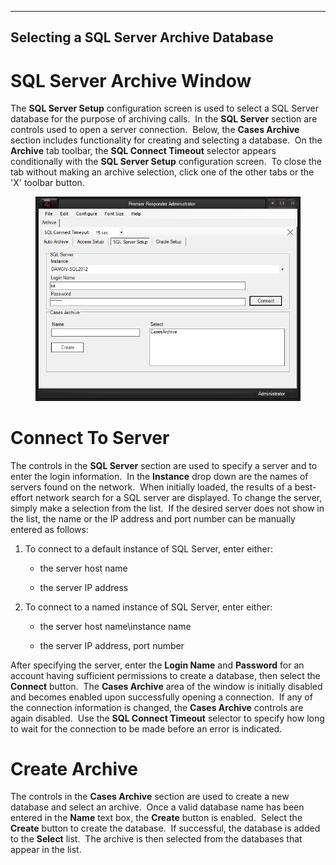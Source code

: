   ---------------------------------------------
  **Selecting a SQL Server Archive Database**
  ---------------------------------------------

# SQL Server Archive Window

The **SQL Server Setup** configuration screen is used to select a SQL
Server database for the purpose of archiving calls.  In the **SQL
Server** section are controls used to open a server connection.  Below,
the **Cases Archive** section includes functionality for creating and
selecting a database.  On the **Archive** tab toolbar, the **SQL Connect
Timeout** selector appears conditionally with the **SQL Server Setup**
configuration screen.  To close the tab without making an archive
selection, click one of the other tabs or the \'X\' toolbar button.

<figure><img src=".gitbook/assets/Case Archive SQL_files/image001.png" alt=""><figcaption></figcaption></figure> 

# Connect To Server

The controls in the **SQL Server** section are used to specify a server
and to enter the login information.  In the **Instance** drop down are
the names of servers found on the network.  When initially loaded, the
results of a best-effort network search for a SQL server are displayed.
To change the server, simply make a selection from the list.  If the
desired server does not show in the list, the name or the IP address and
port number can be manually entered as follows:

1.  To connect to a default instance of SQL Server, enter either:

    -   the server host name

    -   the server IP address

2.  To connect to a named instance of SQL Server, enter either:

    -   the server host name\\instance name

    -   the server IP address, port number

After specifying the server, enter the **Login Name** and **Password**
for an account having sufficient permissions to create a database, then
select the **Connect** button.  The **Cases Archive** area of the window
is initially disabled and becomes enabled upon successfully opening a
connection.  If any of the connection information is changed, the
**Cases Archive** controls are again disabled.  Use the **SQL Connect
Timeout** selector to specify how long to wait for the connection to be
made before an error is indicated.

# Create Archive

The controls in the **Cases Archive** section are used to create a new
database and select an archive.  Once a valid database name has been
entered in the **Name** text box, the **Create** button is enabled. 
Select the **Create** button to create the database.  If successful, the
database is added to the **Select** list.  The archive is then selected
from the databases that appear in the list.
